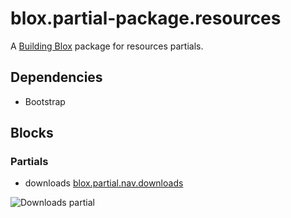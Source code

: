 # blox.partial-package.resources

A [Building Blox](https://github.com/Building-Blox/building-blox) package for resources partials.

## Dependencies
- Bootstrap

## Blocks
### Partials
- downloads [blox.partial.nav.downloads](https://github.com/richjava/blox.partial.downloads.quiz)

![Downloads partial](https://building-blox.s3.amazonaws.com/quiz/downloads-partial.PNG)